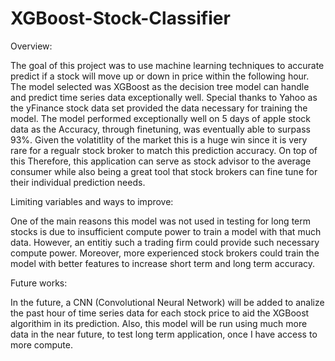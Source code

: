 # XGBoost-Stock-Classifier

Overview: 

The goal of this project was to use machine learning techniques to accurate predict if a stock will move up or down in price within the following hour. The model selected was XGBoost as the decision tree model can handle and predict time series data exceptionally well. Special thanks to Yahoo as the yFinance stock data set provided the data necessary for training the model. The model performed exceptionally well on 5 days of apple stock data as the Accuracy, through finetuning, was eventually able to surpass 93%. Given the volatitlity of the market this is a huge win since it is very rare for a regualr stock broker to match this prediction accuracy. On top of this Therefore, this application can serve as stock advisor to the average consumer while also being a great tool that stock brokers can fine tune for their individual prediction needs. 

Limiting variables and ways to improve:

One of the main reasons this model was not used in testing for long term stocks is due to insufficient compute power to train a model with that much data. However, an entitiy such a trading firm could provide such necessary compute power. Moreover, more experienced stock brokers could train the model with better features to increase short term and long term accuracy.

Future works: 

In the future, a CNN (Convolutional Neural Network) will be added to analize the past hour of time series data for each stock price to aid the XGBoost algorithim in its prediction. Also, this model will be run using much more data in the near future, to test long term application, once I have access to more compute.



